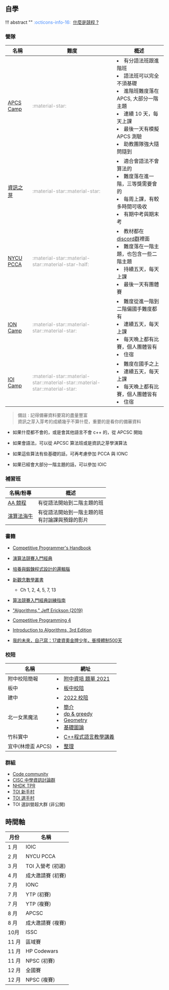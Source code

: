 ## 自學

!!! abstract ""
	<font color="#448aff">:octicons-info-16:</font>&nbsp;&nbsp;[<font>什麼是競程 ?</font>](https://hackmd.io/@LittlePants/Hyw_rueGK)
    
### 營隊

| 名稱                                               | 難度                                                         | 概述                                                         |
| -------------------------------------------------- | ------------------------------------------------------------ | ------------------------------------------------------------ |
| [APCS Camp](https://www.facebook.com/apcscamp)     | <font color="#A1A1A1">:material-star:</font>                 | <li>有分語法班跟進階班<br><li>語法班可以完全不須基礎<br><li>進階班難度落在 APCS, 大部分一階主題<br><li>連續 10 天，每天上課<br><li>最後一天有模擬 APCS 測驗<br><li>助教團隊強大隨問隨到 |
| [資訊之芽](https://www.facebook.com/ntucsiesprout) | <font color="#A1A1A1">:material-star::material-star:</font>  | <li>適合會語法不會算法的<br><li>難度落在進一階，三等獎需要會的<br><li>每周上課，有較多時間可吸收<br><li>有期中考與期末考 |
| [NYCU PCCA](https://www.facebook.com/NCTUPCCA)     | <font color="#A1A1A1">:material-star::material-star::material-star-half:</font> | <li>教材都在[discord群](https://discord.gg/BwU9T5vs2J)裡面<br><li>難度落在一階主題，也包含一些二階主題<br><li>持續五天，每天上課<br><li>最後一天有團體賽 |
| [ION Camp](https://www.facebook.com/nthuioncamp)   | <font color="#A1A1A1">:material-star::material-star::material-star:</font> | <li>難度從進一階到二階偏國手難度都有<br/><li>連續五天，每天上課<br/><li>每天晚上都有比賽，個人團體皆有<br/><li>住宿<br/> |
| [IOI Camp](https://www.facebook.com/ioicamp)       | <font color="#A1A1A1">:material-star::material-star::material-star::material-star::material-star:</font> | <li>難度在國手之上<br><li>連續五天，每天上課<br><li>每天晚上都有比賽，個人團體皆有<br><li>住宿<br/> |

> 備註 : 
> 記得備審資料要寫的盡量豐富<br>
> 資訊之芽入芽考的成績幾乎不算什麼，重要的是看你的備審資料

- 如果什麼都不會的，或是會其他語言不會 c++ 的，從 APCSC 開始

- 如果會語法，可以從 APCSC 算法班或是資訊之芽學演算法

- 如果這些算法有些基礎的話，可再考慮參加 PCCA 與 IONC

- 如果已經會大部分一階主題的話，可以參加 IOIC

### 補習班

| 名稱/粉專                                          | 概述                                               |
| -------------------------------------------------- | -------------------------------------------------- |
| [AA 競程](https://www.facebook.com/AAdreamoon)     | 有從語法開始到二階主題的班                         |
| [演算法海牛](https://www.facebook.com/algo.seacow) | 有從語法開始到一階主題的班<br>有討論課與預錄的影片 |

### 書籍

- [Competitive Programmer's Handbook](https://cses.fi/book/book.pdf)
- [演算法競賽入門經典](https://www.tenlong.com.tw/products/9787302356288)
- [培養與鍛鍊程式設計的邏輯腦](https://www.tenlong.com.tw/products/9789862017777)
- [新觀念數學叢書](https://www.efficient.com.tw/?route=product/category&path=3_1203_1223&cour=5&ver=26)
	- Ch 1, 2, 4, 5, 7, 13

- [算法競賽入門經典訓練指南](https://www.tenlong.com.tw/products/9787302291077#)
- ["Algorithms," Jeff Erickson (2019)](https://jeffe.cs.illinois.edu/teaching/algorithms/)
- [Competitive Programming 4](https://cpbook.net/)
- [Introduction to Algorithms, 3rd Edition](https://www.amazon.com/Introduction-Algorithms-3rd-MIT-Press/dp/0262033844)
- [
我的未來，自己寫：17歲資奧金牌少年，衝撞體制500天](https://www.books.com.tw/products/0010771575)

### 校陪

| 名稱              | 網址                                                         |
| ----------------- | ------------------------------------------------------------ |
| 附中校陪簡報      | <li>[附中資培 題單 2021](https://codeforces.com/group/3Xn3T5DO0a/contests) |
| 板中              | <li>[板中校陪](https://sites.google.com/site/pcshic/zi-xun-pei-xun) |
| 建中              | <li>[2022 校陪](https://tioj.ck.tp.edu.tw/articles/27)       |
| 北一女黑魔法      | <li>[簡介](https://hackmd.io/@hhhhaura/r1KdR5avq)<br/><li>[dp & greedy](https://slides.com/fhvirus/bm-dp-greedy)<br/><li>[Geometry](https://drive.google.com/file/d/1ZIf1yeDzheYddv5SiRI6LzsD-5PxkDlJ/view)<br/><li>[基礎圖論](https://slides.com/justinlai2003/palette) |
| 竹科實中          | <li>[C++程式語言教學講義](https://hackmd.io/@CLKO/B18yT_i5Z) |
| 宜中(林燈盃 APCS) | <li><a href="/wiki/cp/images/林燈盃.html" target="_blank">整理</a> |

### 群組

- [Code community](https://discord.gg/Xg3aZPssEy)
- [CISC 中學資訊討論群](https://discord.gg/cisc)
- [NHDK TPR](https://discord.gg/FhFh5B6FqU)
- [TOI 新手村](https://www.facebook.com/groups/1500275723594463/)
- [TOI 選手村](https://www.facebook.com/groups/569965449807555/)
- TOI 選訓營超大群 (非公開)

## 時間軸

| 月份  | 名稱              |
| ----- | ----------------- |
| 1 月  | IOIC              |
| 2 月  | NYCU PCCA         |
| 3 月  | TOI 入營考 (初選) |
| 4 月  | 成大邀請賽 (初賽) |
| 7 月  | IONC              |
| 7 月  | YTP (初賽)        |
| 7 月  | YTP (複賽)        |
| 8 月  | APCSC             |
| 8 月  | 成大邀請賽 (複賽) |
| 10月  | ISSC              |
| 11 月 | 區域賽            |
| 11 月 | HP Codewars       |
| 11 月 | NPSC (初賽)       |
| 12 月 | 全國賽            |
| 12 月 | NPSC (複賽)       |

